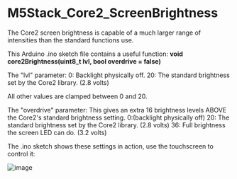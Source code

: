
# M5Stack_Core2_ScreenBrightness
The Core2 screen brightness is capable of a much larger range of intensities than the standard functions use.

This Arduino .ino sketch file contains a useful function: **void core2Brightness(uint8_t lvl, bool overdrive = false)**

The "lvl" parameter:
0: Backlight physically off.
20: The standard brightness set by the Core2 library. (2.8 volts)

All other values are clamped between 0 and 20.


The "overdrive" parameter:
This gives an extra 16 brightness levels ABOVE the Core2's standard brightness setting.
0:(backlight physically off)
20: The standard brightness set by the Core2 library. (2.8 volts)
36: Full brightness the screen LED can do. (3.2 volts)

The .ino sketch shows these settings in action, use the touchscreen to control it:

![image](https://user-images.githubusercontent.com/1586332/128866190-4e3f69bd-8aa7-40ec-92f7-ed0894d540bc.png)
